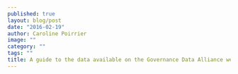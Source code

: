 ```yaml
---
published: true
layout: blog/post
date: "2016-02-19"
author: Caroline Poirrier
image: ""
category: ""
tags: ""
title: A guide to the data available on the Governance Data Alliance website
---
```



